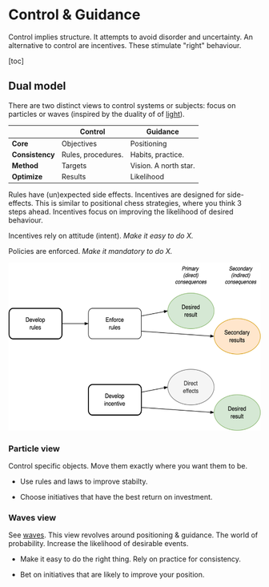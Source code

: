 # Control & Guidance

Control implies structure. It attempts to avoid disorder and uncertainty. An alternative to control are incentives. These stimulate "right" behaviour.

[toc]

## Dual model

There are two distinct views to control systems or subjects: focus on particles or waves (inspired by the duality of of [light](https://en.wikipedia.org/wiki/Wave%E2%80%93particle_duality)).

|                 | Control            | Guidance              |
| --------------- | ------------------ | --------------------- |
| **Core**        | Objectives         | Positioning           |
| **Consistency** | Rules, procedures. | Habits, practice.     |
| **Method**      | Targets            | Vision. A north star. |
| **Optimize**    | Results            | Likelihood            |



Rules have (un)expected side effects. Incentives are designed for side-effects. This is similar to positional chess strategies, where you think 3 steps ahead. Incentives focus on improving the likelihood of desired behaviour.



Incentives rely on attitude (intent). *Make it easy to do X.*

Policies are enforced. *Make it mandatory to do X.*

<img src="../img/rules-incentives-results.png" alt="rules-incentives-results" style="height:24em;" />

### Particle view

Control specific objects. Move them exactly where you want them to be.

- Use rules and laws to improve stabilty.

- Choose initiatives that have the best return on investment.



### Waves view

See [waves](../math/waves.md). This view revolves around positioning & guidance. The world of probability. Increase the likelihood of desirable events.

- Make it easy to do the right thing. Rely on practice for consistency.

- Bet on initiatives that are likely to improve your position.